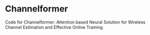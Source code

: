 # Channelformer
Code for Channelformer: Attention based Neural Solution for Wireless Channel Estimation and Effective Online Training
